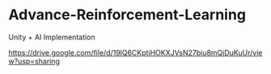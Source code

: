 # Advance-Reinforcement-Learning
Unity + AI Implementation


https://drive.google.com/file/d/19lQ6CKptjHOKXJVsN27biu8mQjDuKuUr/view?usp=sharing
